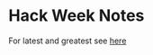 # Hack Week Notes

For latest and greatest see [here](https://github.com/richard-cox/k8s-gen-ai-ui/blob/release-2.10/hackweek.md)
